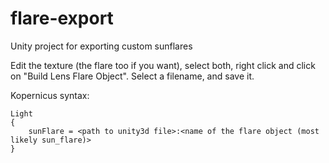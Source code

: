 # flare-export
Unity project for exporting custom sunflares

Edit the texture (the flare too if you want), select both, right click and click on "Build Lens Flare Object". Select a filename, and save it.

Kopernicus syntax: 
```
Light
{
    sunFlare = <path to unity3d file>:<name of the flare object (most likely sun_flare)>
}
```
